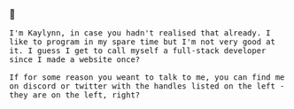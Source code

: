 ### 👋

<samp>
    I'm Kaylynn, in case you hadn't realised that already.
    I like to program in my spare time but I'm not very good at it. I guess I get to call myself a full-stack developer since I made a website once?
    <br></br>
    If for some reason you weant to talk to me, you can find me on discord or twitter with the handles listed on the left - they are on the left, right?
</samp>

<!--
**kaylynn234/kaylynn234** is a ✨ _special_ ✨ repository because its `README.md` (this file) appears on your GitHub profile.

Here are some ideas to get you started:

- 🔭 I’m currently working on ...
- 🌱 I’m currently learning ...
- 👯 I’m looking to collaborate on ...
- 🤔 I’m looking for help with ...
- 💬 Ask me about ...
- 📫 How to reach me: ...
- 😄 Pronouns: ...
- ⚡ Fun fact: ...
-->
